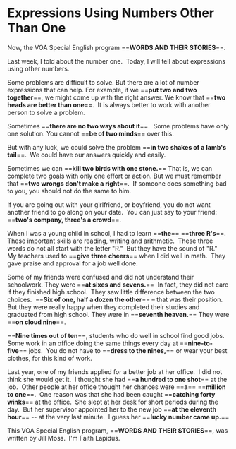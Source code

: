 # Expressions Using Numbers Other Than One

Now, the VOA Special English program ==**WORDS AND THEIR STORIES**==.

Last week, I told about the number one.  Today, I will tell about expressions using other numbers.

Some problems are difficult to solve. But there are a lot of number expressions that can help. For example, if we ==**put two and two together**==, we might come up with the right answer. We know that ==**two heads are better than one**==.  It is always better to work with another person to solve a problem.

Sometimes ==**there are no two ways about it**==.  Some problems have only one solution. You cannot ==**be of two minds**== over this.

But with any luck, we could solve the problem ==**in two shakes of a lamb's tail**==.  We could have our answers quickly and easily.

Sometimes we can ==**kill two birds with one stone.**== That is, we can complete two goals with only one effort or action. But we must remember that ==**two wrongs don't make a right**==.  If someone does something bad to you, you should not do the same to him.

If you are going out with your girlfriend, or boyfriend, you do not want another friend to go along on your date.  You can just say to your friend: ==**two's company, three's a crowd**==.

When I was a young child in school, I had to learn ==**the**== ==**three R's**==.  These important skills are reading, writing and arithmetic.  These three words do not all start with the letter "R."  But they have the sound of "R."  My teachers used to ==**give three cheers**== when I did well in math.  They gave praise and approval for a job well done.

Some of my friends were confused and did not understand their schoolwork. They were ==**at sixes and sevens.**==  In fact, they did not care if they finished high school.  They saw little difference between the two choices.  ==**Six of one, half a dozen the other**== – that was their position.  But they were really happy when they completed their studies and graduated from high school. They were in ==**seventh heaven.**== They were ==**on cloud nine**==.

==**Nine times out of ten**==, students who do well in school find good jobs.  Some work in an office doing the same things every day at ==**nine-to-five**== jobs.  You do not have to ==**dress to the nines,**== or wear your best clothes, for this kind of work.

Last year, one of my friends applied for a better job at her office.  I did not think she would get it.  I thought she had ==**a hundred to one shot**== at the job.  Other people at her office thought her chances were ==**a**== ==**million to one**==.  One reason was that she had been caught ==**catching forty winks**== at the office.  She slept at her desk for short periods during the day.  But her supervisor appointed her to the new job ==**at the eleventh hour**== -- at the very last minute.  I guess her ==**lucky number came up.**==

This VOA Special English program, ==**WORDS AND THEIR STORIES**==, was written by Jill Moss.  I'm Faith Lapidus.

